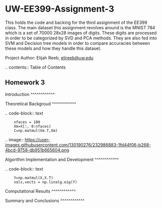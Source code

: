 UW-EE399-Assignment-3
=========
This holds the code and backing for the third assignment of the EE399 class. The main dataset this assignment revolves around is the MNIST 784 which is a set of 70000 28x28 images of digits. These digits are processed in order to be categorized by SVD and PCA methods. They are also fed into SVM and Decision tree models in order to compare accuracies between these models and how they handle this dataset. 

Project Author: Elijah Reeb, elireeb@uw.edu

.. contents:: Table of Contents

Homework 3
---------------------
Introduction
^^^^^^^^^^^^


Theoretical Backgroud
^^^^^^^^^^^^

.. code-block:: text

        nfaces = 100
        Xm=X[:, 0:nfaces]
        C=np.matmul(Xm.T,Xm)


.. image:: https://user-images.githubusercontent.com/130190276/232986883-1fd44f06-b268-4bcd-9758-db951b665604.png



Algorithm Implementation and Development
^^^^^^^^^^^^

.. code-block:: text

        Y=np.matmul(X,X.T)
        vals,vects = np.linalg.eig(Y)


Computational Results
^^^^^^^^^^^^


Summary and Conclusions
^^^^^^^^^^^^
